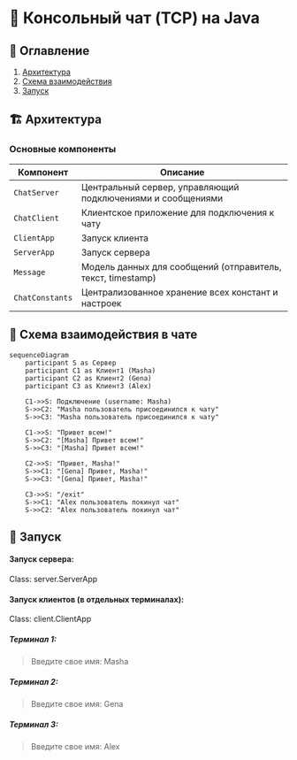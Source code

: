 # 🚀 Консольный чат (TCP) на Java
## 📌 Оглавление
1. [Архитектура](#-архитектура)
2. [Схема взаимодействия](#-схема-взаимодействия)
3. [Запуск](#-запуск)

## 🏗 Архитектура

### Основные компоненты
| Компонент       | Описание                                                    |
|-----------------|-------------------------------------------------------------|
| `ChatServer`    | Центральный сервер, управляющий подключениями и сообщениями |
| `ChatClient`    | Клиентское приложение для подключения к чату                |
| `ClientApp`     | Запуск клиента                                              |
| `ServerApp`     | Запуск сервера                                              |
| `Message`       | Модель данных для сообщений (отправитель, текст, timestamp) |
| `ChatConstants` | Централизованное хранение всех констант и настроек          |

## 🔄 Схема взаимодействия в чате
```mermaid
sequenceDiagram
    participant S as Сервер
    participant C1 as Клиент1 (Masha)    
    participant C2 as Клиент2 (Gena)
    participant C3 as Клиент3 (Alex)
    
    C1->>S: Подключение (username: Masha)
    S->>C2: "Masha пользователь присоединился к чату"
    S->>C3: "Masha пользователь присоединился к чату"
    
    C1->>S: "Привет всем!"
    S->>C2: "[Masha] Привет всем!"
    S->>C3: "[Masha] Привет всем!"
    
    C2->>S: "Привет, Masha!"
    S->>C1: "[Gena] Привет, Masha!"
    S->>C3: "[Gena] Привет, Masha!"
    
    C3->>S: "/exit"
    S->>C1: "Alex пользователь покинул чат"
    S->>C2: "Alex пользователь покинул чат"
```

## 🚀 Запуск

#### Запуск сервера:
Class: server.ServerApp

#### Запуск клиентов (в отдельных терминалах):
Class: client.ClientApp
##### Терминал 1:
> Введите свое имя: Masha

##### Терминал 2:
> Введите свое имя: Gena

##### Терминал 3:
> Введите свое имя: Alex